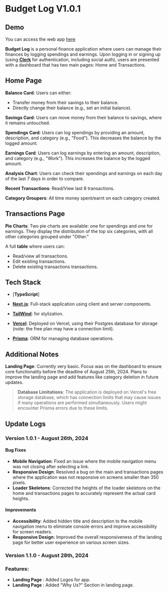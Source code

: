 # Budget Log V1.0.1

## Demo

You can access the web app [here](https://budget-log.vercel.app/)

**Budget Log** is a personal finance application where users can manage their finances by logging spendings and earnings. Upon logging in or signing up (using [**Clerk**](https://clerk.com/) for authentication, including social auth), users are presented with a dashboard that has two main pages: Home and Transactions.

## Home Page

**Balance Card**: Users can either:

- Transfer money from their savings to their balance.
- Directly change their balance (e.g., set an initial balance).

**Savings Card**: Users can move money from their balance to savings, where it remains untouched.

**Spendings Card**: Users can log spendings by providing an amount, description, and category (e.g., "Food"). This decreases the balance by the logged amount.

**Earnings Card**: Users can log earnings by entering an amount, description, and category (e.g., "Work"). This increases the balance by the logged amount.

**Analysis Chart**: Users can check their spendings and earnings on each day of the last 7 days in order to compare.

**Recent Transactions**: Read/View last 8 transactions.

**Category Groupers**: All time money spent/earnt on each category created.

## Transactions Page

**Pie Charts**: Two pie charts are available: one for spendings and one for earnings. They display the distribution of the top six categories, with all other categories grouped under "Other."

A full **table** where users can:

- Read/view all transactions.
- Edit existing transactions.
- Delete existing transactions transactions.

## Tech Stack

- [**TypeScript**]

- [**Next.js**](https://nextjs.org/): Full-stack application using client and server components.

- [**TailWind**](https://tailwindcss.com/): for stylization.

- [**Vercel**](https://vercel.com/): Deployed on Vercel, using their Postgres database for storage (note: the free plan may have a connection limit).

- [**Prisma**](https://www.prisma.io/): ORM for managing database operations.

## Additional Notes

**Landing Page**: Currently very basic. Focus was on the dashboard to ensure core functionality before the deadline of August 25th, 2024. Plans to improve the landing page and add features like category deletion in future updates.

> **Database Limitations**: The application is deployed on Vercel's free storage database, which has connection limits that may cause issues if many operations are performed simultaneously. Users might encounter Prisma errors due to these limits.

## Update Logs

### Version 1.0.1 - August 26th, 2024

#### Bug Fixes

- **Mobile Navigation**: Fixed an issue where the mobile navigation menu was not closing after selecting a link.
- **Responsive Design**: Resolved a bug on the main and transactions pages where the application was not responsive on screens smaller than 350 pixels.
- **Loader Skeletons**: Corrected the heights of the loader skeletons on the home and transactions pages to accurately represent the actual card heights.

#### Improvements

- **Accessibility**: Added hidden title and description to the mobile navigation menu to eliminate console errors and improve accessibility for screen readers.
- **Responsive Design**: Improved the overall responsiveness of the landing page for better user experience on various screen sizes.

### Version 1.1.0 - August 28th, 2024

### Features:

- **Landing Page** : Added Logos for app.
- **Landing Page** : Added "Why Us?" Section in landing page.
